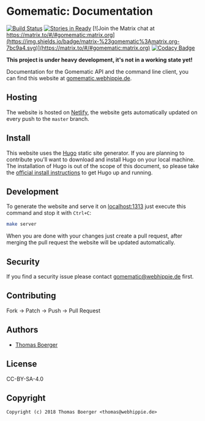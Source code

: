 # Gomematic: Documentation

[![Build Status](http://github.dronehippie.de/api/badges/gomematic/gomematic-docs/status.svg)](http://github.dronehippie.de/gomematic/gomematic-docs)
[![Stories in Ready](https://badge.waffle.io/gomematic/gomematic-api.svg?label=ready&title=Ready)](http://waffle.io/gomematic/gomematic-api)
[![Join the Matrix chat at https://matrix.to/#/#gomematic:matrix.org](https://img.shields.io/badge/matrix-%23gomematic%3Amatrix.org-7bc9a4.svg)](https://matrix.to/#/#gomematic:matrix.org)
[![Codacy Badge](https://api.codacy.com/project/badge/Grade/673d5717db584f9dbc0671e60c1aa62a)](https://www.codacy.com/app/gomematic/gomematic-docs?utm_source=github.com&amp;utm_medium=referral&amp;utm_content=gomematic/gomematic-docs&amp;utm_campaign=Badge_Grade)

**This project is under heavy development, it's not in a working state yet!**

Documentation for the Gomematic API and the command line client, you can find this website at [gomematic.webhippie.de](https://gomematic.webhippie.de).


## Hosting

The website is hosted on [Netlify](https://www.netlify.com/), the website gets automatically updated on every push to the `master` branch.


## Install

This website uses the [Hugo](https://github.com/spf13/hugo) static site generator. If you are planning to contribute you'll want to download and install Hugo on your local machine. The installation of Hugo is out of the scope of this document, so please take the [official install instructions](https://gohugo.io/overview/installing/) to get Hugo up and running.


## Development

To generate the website and serve it on [localhost:1313](http://localhost:1313) just execute this command and stop it with `Ctrl+C`:

```bash
make server
```

When you are done with your changes just create a pull request, after merging the pull request the website will be updated automatically.


## Security

If you find a security issue please contact gomematic@webhippie.de first.


## Contributing

Fork -> Patch -> Push -> Pull Request


## Authors

* [Thomas Boerger](https://github.com/tboerger)


## License

CC-BY-SA-4.0


## Copyright

```
Copyright (c) 2018 Thomas Boerger <thomas@webhippie.de>
```
